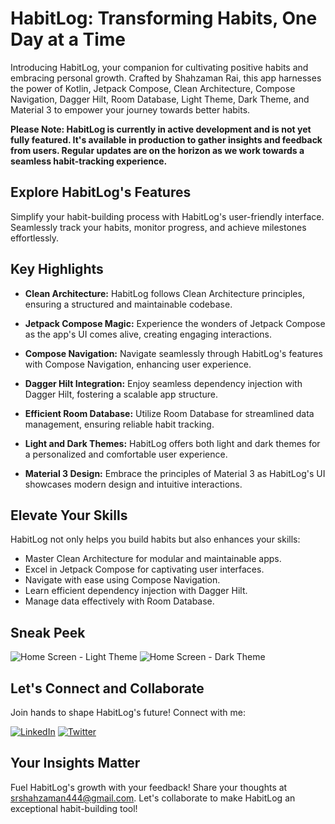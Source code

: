 # HabitLog: Transforming Habits, One Day at a Time

Introducing HabitLog, your companion for cultivating positive habits and embracing personal growth. Crafted by Shahzaman Rai, this app harnesses the power of Kotlin, Jetpack Compose, Clean Architecture, Compose Navigation, Dagger Hilt, Room Database, Light Theme, Dark Theme, and Material 3 to empower your journey towards better habits.

**Please Note: HabitLog is currently in active development and is not yet fully featured. It's available in production to gather insights and feedback from users. Regular updates are on the horizon as we work towards a seamless habit-tracking experience.**

## Explore HabitLog's Features
Simplify your habit-building process with HabitLog's user-friendly interface. Seamlessly track your habits, monitor progress, and achieve milestones effortlessly.

## Key Highlights
* **Clean Architecture:** HabitLog follows Clean Architecture principles, ensuring a structured and maintainable codebase.

* **Jetpack Compose Magic:** Experience the wonders of Jetpack Compose as the app's UI comes alive, creating engaging interactions.

* **Compose Navigation:** Navigate seamlessly through HabitLog's features with Compose Navigation, enhancing user experience.

* **Dagger Hilt Integration:** Enjoy seamless dependency injection with Dagger Hilt, fostering a scalable app structure.

* **Efficient Room Database:** Utilize Room Database for streamlined data management, ensuring reliable habit tracking.

* **Light and Dark Themes:** HabitLog offers both light and dark themes for a personalized and comfortable user experience.

* **Material 3 Design:** Embrace the principles of Material 3 as HabitLog's UI showcases modern design and intuitive interactions.

## Elevate Your Skills
HabitLog not only helps you build habits but also enhances your skills:
* Master Clean Architecture for modular and maintainable apps.
* Excel in Jetpack Compose for captivating user interfaces.
* Navigate with ease using Compose Navigation.
* Learn efficient dependency injection with Dagger Hilt.
* Manage data effectively with Room Database.

## Sneak Peek
![Home Screen - Light Theme](https://github.com/YourUsername/HabitLog/blob/master/screenshots/HomeScreenLight.png)
![Home Screen - Dark Theme](https://github.com/YourUsername/HabitLog/blob/master/screenshots/HomeScreenDark.png)

## Let's Connect and Collaborate
Join hands to shape HabitLog's future! Connect with me:

[![LinkedIn](https://img.shields.io/badge/linkedin-0A66C2?style=for-the-badge&logo=linkedin&logoColor=white)](https://www.linkedin.com/in/shah-zaman-rai/)
[![Twitter](https://img.shields.io/badge/twitter-1DA1F2?style=for-the-badge&logo=twitter&logoColor=white)](https://twitter.com/srZamanRai)

## Your Insights Matter
Fuel HabitLog's growth with your feedback! Share your thoughts at srshahzaman444@gmail.com. Let's collaborate to make HabitLog an exceptional habit-building tool!
